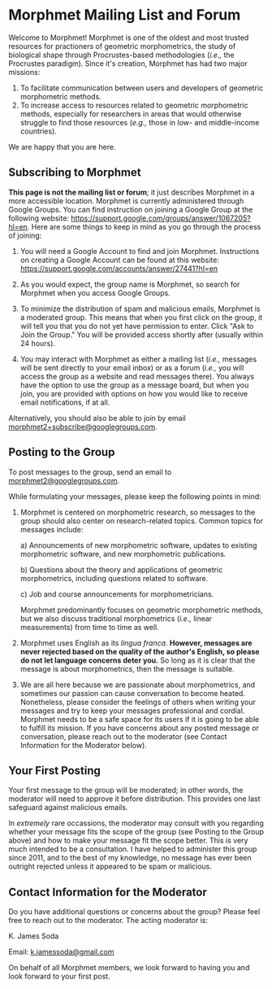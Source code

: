 # __Morphmet Mailing List and Forum__
Welcome to Morphmet! Morphmet is one of the oldest and most trusted resources for practioners of geometric morphometrics, the study of biological shape through Procrustes-based methodologies (_i.e.,_ the Procrustes paradigm). Since it's creation, Morphmet has had two major missions: 

1) To facilitate communication between users and developers of geometric morphometric methods. 
2) To increase access to resources related to geometric morphometric methods, especially for researchers in areas that would otherwise struggle to find those resources (_e.g.,_ those in low- and middle-income countries). 

We are happy that you are here.

## Subscribing to Morphmet
__This page is not the mailing list or forum__; it just describes Morphmet in a more accessible location. Morphmet is currently administered through Google Groups. You can find instruction on joining a Google Group at the following website: https://support.google.com/groups/answer/1067205?hl=en. Here are some things to keep in mind as you go through the process of joining:

1) You will need a Google Account to find and join Morphmet. Instructions on creating a Google Account can be found at this website: https://support.google.com/accounts/answer/27441?hl=en

2) As you would expect, the group name is Morphmet, so search for Morphmet when you access Google Groups. 

3) To minimize the distribution of spam and malicious emails, Morphmet is a moderated group. This means that when you first click on the group, it will tell you that you do not yet have permission to enter. Click "Ask to Join the Group." You will be provided access shortly after (usually within 24 hours).

4) You may interact with Morphmet as either a mailing list (_i.e.,_ messages will be sent directly to your email inbox) or as a forum (_i.e.,_ you will access the group as a website and read messages there). You always have the option to use the group as a message board, but when you join, you are provided with options on how you would like to receive email notifications, if at all.

Alternatively, you should also be able to join by email morphmet2+subscribe@googlegroups.com.

## Posting to the Group
To post messages to the group, send an email to morphmet2@googlegroups.com. 

While formulating your messages, please keep the following points in mind:

1) Morphmet is centered on morphometric research, so messages to the group should also center on research-related topics. Common topics for messages include:

     a) Announcements of new morphometric software, updates to existing morphometric software, and new morphometric publications.
     
     b) Questions about the theory and applications of geometric morphometrics, including questions related to software.
     
     c) Job and course announcements for morphometricians.
     
   Morphmet predominantly focuses on geometric morphometric methods, but we also discuss traditional morphometrics (_i.e.,_ linear measurements) from time to time as well.

2) Morphmet uses English as its _lingua franca_. __However, messages are never rejected based on the quality of the author's English, so please do not let language concerns deter you.__ So long as it is clear that the message is about morphometrics, then the message is suitable.

3) We are all here because we are passionate about morphometrics, and sometimes our passion can cause conversation to become heated. Nonetheless, please consider the feelings of others when writing your messages and try to keep your messages professional and cordial. Morphmet needs to be a safe space for its users if it is going to be able to fulfill its mission. If you have concerns about any posted message or conversation, please reach out to the moderator (see Contact Information for the Moderator below).

## Your First Posting 
Your first message to the group will be moderated; in other words, the moderator will need to approve it before distribution. This provides one last safeguard against malicious emails.

In _extremely_ rare occassions, the moderator may consult with you regarding whether your message fits the scope of the group (see Posting to the Group above) and how to make your message fit the scope better. This is very much intended to be a consultation. I have helped to administer this group since 2011, and to the best of my knowledge, no message has ever been outright rejected unless it appeared to be spam or malicious.

## Contact Information for the Moderator
Do you have additional questions or concerns about the group? Please feel free to reach out to the moderator. The acting moderator is:

K. James Soda

Email: k.jamessoda@gmail.com

On behalf of all Morphmet members, we look forward to having you and look forward to your first post.
